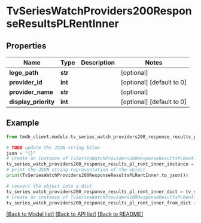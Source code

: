# TvSeriesWatchProviders200ResponseResultsPLRentInner


## Properties

Name | Type | Description | Notes
------------ | ------------- | ------------- | -------------
**logo_path** | **str** |  | [optional] 
**provider_id** | **int** |  | [optional] [default to 0]
**provider_name** | **str** |  | [optional] 
**display_priority** | **int** |  | [optional] [default to 0]

## Example

```python
from tmdb_client.models.tv_series_watch_providers200_response_results_pl_rent_inner import TvSeriesWatchProviders200ResponseResultsPLRentInner

# TODO update the JSON string below
json = "{}"
# create an instance of TvSeriesWatchProviders200ResponseResultsPLRentInner from a JSON string
tv_series_watch_providers200_response_results_pl_rent_inner_instance = TvSeriesWatchProviders200ResponseResultsPLRentInner.from_json(json)
# print the JSON string representation of the object
print(TvSeriesWatchProviders200ResponseResultsPLRentInner.to_json())

# convert the object into a dict
tv_series_watch_providers200_response_results_pl_rent_inner_dict = tv_series_watch_providers200_response_results_pl_rent_inner_instance.to_dict()
# create an instance of TvSeriesWatchProviders200ResponseResultsPLRentInner from a dict
tv_series_watch_providers200_response_results_pl_rent_inner_from_dict = TvSeriesWatchProviders200ResponseResultsPLRentInner.from_dict(tv_series_watch_providers200_response_results_pl_rent_inner_dict)
```
[[Back to Model list]](../README.md#documentation-for-models) [[Back to API list]](../README.md#documentation-for-api-endpoints) [[Back to README]](../README.md)


